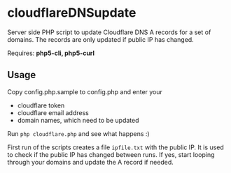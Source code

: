 # cloudflareDNSupdate
Server side PHP script to update Cloudflare DNS A records for a set of domains. The records are only updated if public IP has changed.

Requires: **php5-cli, php5-curl**

## Usage

Copy config.php.sample to config.php and enter your

* cloudflare token
* cloudflare email address
* domain names, which need to be updated

Run `php cloudflare.php` and see what happens :)

First run of the scripts creates a file `ipfile.txt` with the public IP. It is used to check if the public IP has changed between runs. If yes, start looping through your domains and update the A record if needed.
